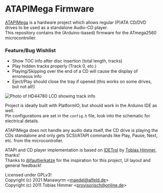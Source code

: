 ATAPIMega Firmware
=======

[ATAPIMega](https://github.com/Manawyrm/ATAPIMega) is a hardware project which allows regular (P)ATA CD/DVD drives to be used as a standalone Audio-CD player.  
This repository contains the (Arduino-based) firmware for the ATmega2560 microcontroller.  

### Feature/Bug Wishlist
- Show TOC info after disc insertion (total length, tracks)
- Play hidden tracks properly (Track 0, etc.)
- Playing/Skipping over the end of a CD will cause the display of erroneous info
- Eject/Play should close the tray if opened (this works on some drives, but not all!)

![Photo of HD44780 LCD showing track info](https://screenshot.tbspace.de/gvkdehsaoix.jpg)

Project is ideally built with PlatformIO, but should work in the Arduino IDE as well.  
Pin configurations are set in the `config.h` file, look into the schematic for electrical details.  

ATAPIMega does not handle any audio data itself, the CD drive is playing the CDs standalone and only gets SCSI/ATAPI commands like Play, Pause, Next, etc. from the microcontroller. 

ATAPI and CD player implementation is based on [IDETrol](https://github.com/zwostein/idetrol) by [Tobias Himmer](https://github.com/zwostein), thanks!  
Thanks to [@faultierkatze](https://github.com/faultierkatze) for the inspiration for this project, UI layout and general feedback!

Licensed under GPLv3!  
Copyright (c) 2021 Manawyrm \<maedel@alfeld.de\>  
Copyright (c) 2011 Tobias Himmer \<provisorisch@online.de\>  

